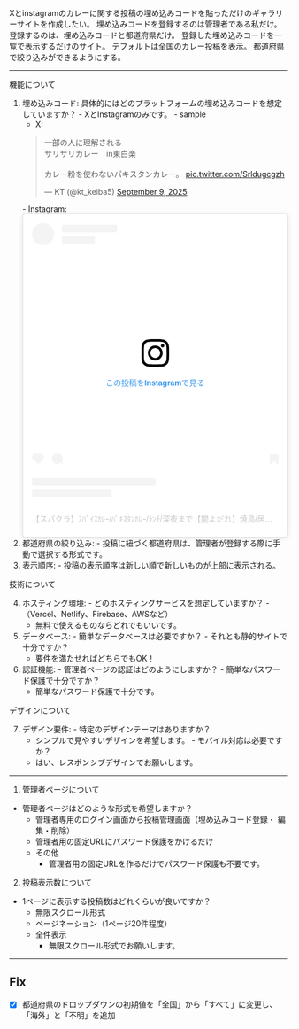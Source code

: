 Xとinstagramのカレーに関する投稿の埋め込みコードを貼っただけのギャラリーサイトを作成したい。
埋め込みコードを登録するのは管理者である私だけ。
登録するのは、埋め込みコードと都道府県だけ。
登録した埋め込みコードを一覧で表示するだけのサイト。
デフォルトは全国のカレー投稿を表示。
都道府県で絞り込みができるようにする。

---

機能について

  1. 埋め込みコード:
  具体的にはどのプラットフォームの埋め込みコードを想定していますか？
    - XとInstagramのみです。
    - sample
        - X: 
        <blockquote class="twitter-tweet"><p lang="ja" dir="ltr">一部の人に理解される<br>サリサリカレー　in東白楽<br><br>カレー粉を使わないパキスタンカレー。 <a href="https://t.co/Srldugcgzh">pic.twitter.com/Srldugcgzh</a></p>&mdash; KT (@kt_keiba5) <a href="https://twitter.com/kt_keiba5/status/1965276747613823082?ref_src=twsrc%5Etfw">September 9, 2025</a></blockquote> <script async src="https://platform.twitter.com/widgets.js" charset="utf-8"></script>
        - Instagram: 
        <blockquote class="instagram-media" data-instgrm-permalink="https://www.instagram.com/p/DPsHyzvjy30/?utm_source=ig_embed&amp;utm_campaign=loading" data-instgrm-version="14" style=" background:#FFF; border:0; border-radius:3px; box-shadow:0 0 1px 0 rgba(0,0,0,0.5),0 1px 10px 0 rgba(0,0,0,0.15); margin: 1px; max-width:540px; min-width:326px; padding:0; width:99.375%; width:-webkit-calc(100% - 2px); width:calc(100% - 2px);"><div style="padding:16px;"> <a href="https://www.instagram.com/p/DPsHyzvjy30/?utm_source=ig_embed&amp;utm_campaign=loading" style=" background:#FFFFFF; line-height:0; padding:0 0; text-align:center; text-decoration:none; width:100%;" target="_blank"> <div style=" display: flex; flex-direction: row; align-items: center;"> <div style="background-color: #F4F4F4; border-radius: 50%; flex-grow: 0; height: 40px; margin-right: 14px; width: 40px;"></div> <div style="display: flex; flex-direction: column; flex-grow: 1; justify-content: center;"> <div style=" background-color: #F4F4F4; border-radius: 4px; flex-grow: 0; height: 14px; margin-bottom: 6px; width: 100px;"></div> <div style=" background-color: #F4F4F4; border-radius: 4px; flex-grow: 0; height: 14px; width: 60px;"></div></div></div><div style="padding: 19% 0;"></div> <div style="display:block; height:50px; margin:0 auto 12px; width:50px;"><svg width="50px" height="50px" viewBox="0 0 60 60" version="1.1" xmlns="https://www.w3.org/2000/svg" xmlns:xlink="https://www.w3.org/1999/xlink"><g stroke="none" stroke-width="1" fill="none" fill-rule="evenodd"><g transform="translate(-511.000000, -20.000000)" fill="#000000"><g><path d="M556.869,30.41 C554.814,30.41 553.148,32.076 553.148,34.131 C553.148,36.186 554.814,37.852 556.869,37.852 C558.924,37.852 560.59,36.186 560.59,34.131 C560.59,32.076 558.924,30.41 556.869,30.41 M541,60.657 C535.114,60.657 530.342,55.887 530.342,50 C530.342,44.114 535.114,39.342 541,39.342 C546.887,39.342 551.658,44.114 551.658,50 C551.658,55.887 546.887,60.657 541,60.657 M541,33.886 C532.1,33.886 524.886,41.1 524.886,50 C524.886,58.899 532.1,66.113 541,66.113 C549.9,66.113 557.115,58.899 557.115,50 C557.115,41.1 549.9,33.886 541,33.886 M565.378,62.101 C565.244,65.022 564.756,66.606 564.346,67.663 C563.803,69.06 563.154,70.057 562.106,71.106 C561.058,72.155 560.06,72.803 558.662,73.347 C557.607,73.757 556.021,74.244 553.102,74.378 C549.944,74.521 548.997,74.552 541,74.552 C533.003,74.552 532.056,74.521 528.898,74.378 C525.979,74.244 524.393,73.757 523.338,73.347 C521.94,72.803 520.942,72.155 519.894,71.106 C518.846,70.057 518.197,69.06 517.654,67.663 C517.244,66.606 516.755,65.022 516.623,62.101 C516.479,58.943 516.448,57.996 516.448,50 C516.448,42.003 516.479,41.056 516.623,37.899 C516.755,34.978 517.244,33.391 517.654,32.338 C518.197,30.938 518.846,29.942 519.894,28.894 C520.942,27.846 521.94,27.196 523.338,26.654 C524.393,26.244 525.979,25.756 528.898,25.623 C532.057,25.479 533.004,25.448 541,25.448 C548.997,25.448 549.943,25.479 553.102,25.623 C556.021,25.756 557.607,26.244 558.662,26.654 C560.06,27.196 561.058,27.846 562.106,28.894 C563.154,29.942 563.803,30.938 564.346,32.338 C564.756,33.391 565.244,34.978 565.378,37.899 C565.522,41.056 565.552,42.003 565.552,50 C565.552,57.996 565.522,58.943 565.378,62.101 M570.82,37.631 C570.674,34.438 570.167,32.258 569.425,30.349 C568.659,28.377 567.633,26.702 565.965,25.035 C564.297,23.368 562.623,22.342 560.652,21.575 C558.743,20.834 556.562,20.326 553.369,20.18 C550.169,20.033 549.148,20 541,20 C532.853,20 531.831,20.033 528.631,20.18 C525.438,20.326 523.257,20.834 521.349,21.575 C519.376,22.342 517.703,23.368 516.035,25.035 C514.368,26.702 513.342,28.377 512.574,30.349 C511.834,32.258 511.326,34.438 511.181,37.631 C511.035,40.831 511,41.851 511,50 C511,58.147 511.035,59.17 511.181,62.369 C511.326,65.562 511.834,67.743 512.574,69.651 C513.342,71.625 514.368,73.296 516.035,74.965 C517.703,76.634 519.376,77.658 521.349,78.425 C523.257,79.167 525.438,79.673 528.631,79.82 C531.831,79.965 532.853,80.001 541,80.001 C549.148,80.001 550.169,79.965 553.369,79.82 C556.562,79.673 558.743,79.167 560.652,78.425 C562.623,77.658 564.297,76.634 565.965,74.965 C567.633,73.296 568.659,71.625 569.425,69.651 C570.167,67.743 570.674,65.562 570.82,62.369 C570.966,59.17 571,58.147 571,50 C571,41.851 570.966,40.831 570.82,37.631"></path></g></g></g></svg></div><div style="padding-top: 8px;"> <div style=" color:#3897f0; font-family:Arial,sans-serif; font-size:14px; font-style:normal; font-weight:550; line-height:18px;">この投稿をInstagramで見る</div></div><div style="padding: 12.5% 0;"></div> <div style="display: flex; flex-direction: row; margin-bottom: 14px; align-items: center;"><div> <div style="background-color: #F4F4F4; border-radius: 50%; height: 12.5px; width: 12.5px; transform: translateX(0px) translateY(7px);"></div> <div style="background-color: #F4F4F4; height: 12.5px; transform: rotate(-45deg) translateX(3px) translateY(1px); width: 12.5px; flex-grow: 0; margin-right: 14px; margin-left: 2px;"></div> <div style="background-color: #F4F4F4; border-radius: 50%; height: 12.5px; width: 12.5px; transform: translateX(9px) translateY(-18px);"></div></div><div style="margin-left: 8px;"> <div style=" background-color: #F4F4F4; border-radius: 50%; flex-grow: 0; height: 20px; width: 20px;"></div> <div style=" width: 0; height: 0; border-top: 2px solid transparent; border-left: 6px solid #f4f4f4; border-bottom: 2px solid transparent; transform: translateX(16px) translateY(-4px) rotate(30deg)"></div></div><div style="margin-left: auto;"> <div style=" width: 0px; border-top: 8px solid #F4F4F4; border-right: 8px solid transparent; transform: translateY(16px);"></div> <div style=" background-color: #F4F4F4; flex-grow: 0; height: 12px; width: 16px; transform: translateY(-4px);"></div> <div style=" width: 0; height: 0; border-top: 8px solid #F4F4F4; border-left: 8px solid transparent; transform: translateY(-4px) translateX(8px);"></div></div></div> <div style="display: flex; flex-direction: column; flex-grow: 1; justify-content: center; margin-bottom: 24px;"> <div style=" background-color: #F4F4F4; border-radius: 4px; flex-grow: 0; height: 14px; margin-bottom: 6px; width: 224px;"></div> <div style=" background-color: #F4F4F4; border-radius: 4px; flex-grow: 0; height: 14px; width: 144px;"></div></div></a><p style=" color:#c9c8cd; font-family:Arial,sans-serif; font-size:14px; line-height:17px; margin-bottom:0; margin-top:8px; overflow:hidden; padding:8px 0 7px; text-align:center; text-overflow:ellipsis; white-space:nowrap;"><a href="https://www.instagram.com/p/DPsHyzvjy30/?utm_source=ig_embed&amp;utm_campaign=loading" style=" color:#c9c8cd; font-family:Arial,sans-serif; font-size:14px; font-style:normal; font-weight:normal; line-height:17px; text-decoration:none;" target="_blank">【スパクラ】ｽﾊﾟｲｽｶﾚｰ/ﾊﾟｷｽﾀﾝｶﾚｰ/ﾗﾝﾁ/深夜まで【闇よだれ】焼鳥/居酒屋/深夜まで(@spiceman1111)がシェアした投稿</a></p></div></blockquote>
        <script async src="//www.instagram.com/embed.js"></script>
  2. 都道府県の絞り込み:
    - 投稿に紐づく都道府県は、管理者が登録する際に手動で選択する形式です。
  3. 表示順序:
    - 投稿の表示順序は新しい順で新しいものが上部に表示される。

  技術について

  4. ホスティング環境:
    - どのホスティングサービスを想定していますか？
    - （Vercel、Netlify、Firebase、AWSなど）
        - 無料で使えるものならどれでもいいです。
  5. データベース:
    - 簡単なデータベースは必要ですか？
    - それとも静的サイトで十分ですか？
        - 要件を満たせればどちらでもOK！
  6. 認証機能:
    - 管理者ページの認証はどのようにしますか？
    - 簡単なパスワード保護で十分ですか？
        - 簡単なパスワード保護で十分です。

  デザインについて

  7. デザイン要件:
    - 特定のデザインテーマはありますか？
        - シンプルで見やすいデザインを希望します。
    - モバイル対応は必要ですか？
        - はい、レスポンシブデザインでお願いします。

---

1. 管理者ページについて

  - 管理者ページはどのような形式を希望しますか？
    - 管理者専用のログイン画面から投稿管理画面（埋め込みコード登録・
  編集・削除）
    - 管理者用の固定URLにパスワード保護をかけるだけ
    - その他
        - 管理者用の固定URLを作るだけでパスワード保護も不要です。

  2. 投稿表示数について

  - 1ページに表示する投稿数はどれくらいが良いですか？
    - 無限スクロール形式
    - ページネーション（1ページ20件程度）
    - 全件表示
        - 無限スクロール形式でお願いします。

---

## Fix
- [x] 都道府県のドロップダウンの初期値を「全国」から「すべて」に変更し、「海外」と「不明」を追加
